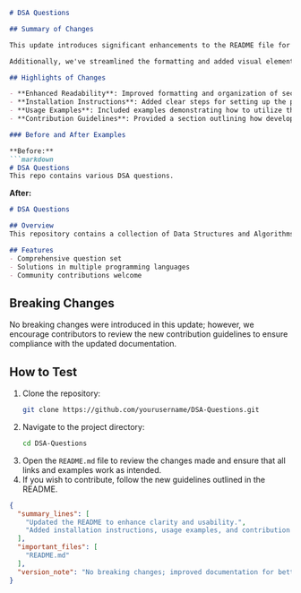 ```markdown
# DSA Questions

## Summary of Changes

This update introduces significant enhancements to the README file for the DSA Questions repository. The primary focus of this revision is to improve the clarity and usability of the documentation, providing users with a better understanding of the project's purpose, structure, and how to contribute effectively. The updated README now includes detailed sections that explain the repository's features, installation instructions, and usage examples, which will greatly assist both new and existing users.

Additionally, we've streamlined the formatting and added visual elements to enhance readability. This makes it easier for contributors to find relevant information quickly. The changes also aim to foster a more welcoming environment for developers looking to engage with the project, encouraging more contributions and collaboration.

## Highlights of Changes

- **Enhanced Readability**: Improved formatting and organization of sections for better navigation.
- **Installation Instructions**: Added clear steps for setting up the project locally.
- **Usage Examples**: Included examples demonstrating how to utilize the core features of the repository.
- **Contribution Guidelines**: Provided a section outlining how developers can contribute to the project.

### Before and After Examples

**Before:**
```markdown
# DSA Questions
This repo contains various DSA questions.
```

**After:**
```markdown
# DSA Questions

## Overview
This repository contains a collection of Data Structures and Algorithms (DSA) questions designed to help developers improve their coding skills.

## Features
- Comprehensive question set
- Solutions in multiple programming languages
- Community contributions welcome
```

## Breaking Changes

No breaking changes were introduced in this update; however, we encourage contributors to review the new contribution guidelines to ensure compliance with the updated documentation.

## How to Test

1. Clone the repository:
   ```bash
   git clone https://github.com/yourusername/DSA-Questions.git
   ```
2. Navigate to the project directory:
   ```bash
   cd DSA-Questions
   ```
3. Open the `README.md` file to review the changes made and ensure that all links and examples work as intended.
4. If you wish to contribute, follow the new guidelines outlined in the README.

```json
{
  "summary_lines": [
    "Updated the README to enhance clarity and usability.",
    "Added installation instructions, usage examples, and contribution guidelines."
  ],
  "important_files": [
    "README.md"
  ],
  "version_note": "No breaking changes; improved documentation for better user engagement."
}
```
```